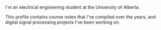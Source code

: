 I'm an electrical engineering student at the University of Alberta. 

This profile contains course notes that I've compiled over the years, and digital signal processing projects I've been working on. 
